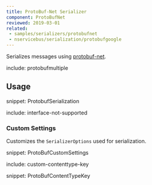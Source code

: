 ```yaml
---
title: ProtoBuf-Net Serializer
component: ProtoBufNet
reviewed: 2019-03-01
related:
 - samples/serializers/protobufnet
 - nservicebus/serialization/protobufgoogle
---
```


Serializes messages using [protobuf-net](https://github.com/mgravell/protobuf-net).

include: protobufmultiple

## Usage

snippet: ProtobufSerialization

include: interface-not-supported


### Custom Settings

Customizes the `SerializerOptions` used for serialization.

snippet: ProtoBufCustomSettings


include: custom-contenttype-key

snippet: ProtoBufContentTypeKey
